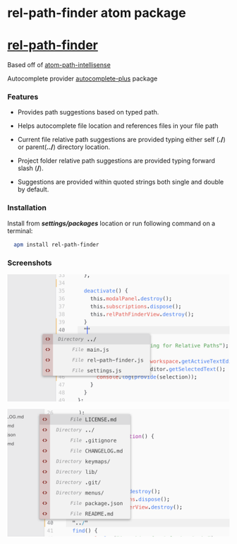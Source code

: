 # rel-path-finder atom package

# [rel-path-finder](https://atom.io/packages/rel-path-finder)

Based off of [atom-path-intellisense](https://atom.io/packages/atom-path-intellisense)

Autocomplete provider [autocomplete-plus](https://atom.io/packages/autocomplete-plus) package

### Features

- Provides path suggestions based on typed path.

- Helps autocomplete file location and references files in your file path

- Current file relative path suggestions are provided typing either self (**./**) or parent(**../**) directory location.

- Project folder relative path suggestions are provided typing forward slash (**/**).

- Suggestions are provided within quoted strings both single and double by default.

### Installation

Install from **_settings/packages_** location or run following command on a terminal:

```bash
  apm install rel-path-finder
```

### Screenshots

![](https://raw.githubusercontent.com/ajnauleau/rel-path-finder/master/images/atom1-screenshot.png)

![](https://raw.githubusercontent.com/ajnauleau/rel-path-finder/master/images/atom2-screenshot.png)
